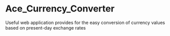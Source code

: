 # Ace_Currency_Converter
Useful web application provides for the easy conversion of currency values based on present-day exchange rates
